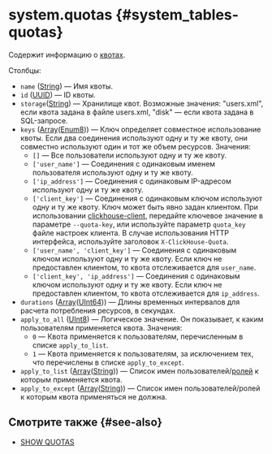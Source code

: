# system.quotas {#system_tables-quotas}

Содержит информацию о [квотах](quotas.md).

Столбцы:

-  `name` ([String](../../sql-reference/data-types/string.md)) — Имя квоты.
-   `id` ([UUID](../../sql-reference/data-types/uuid.md)) — ID квоты.
-   `storage`([String](../../sql-reference/data-types/string.md)) — Хранилище квот. Возможные значения: "users.xml", если квота задана в файле users.xml, "disk" — если квота задана в SQL-запросе.
-   `keys` ([Array](../../sql-reference/data-types/array.md)([Enum8](../../sql-reference/data-types/enum.md))) — Ключ определяет совместное использование квоты. Если два соединения используют одну и ту же квоту, они совместно используют один и тот же объем ресурсов. Значения: 
    -   `[]` — Все пользователи используют одну и ту же квоту.
    -   `['user_name']` — Соединения с одинаковым именем пользователя используют одну и ту же квоту. 
    -   `['ip_address']` — Соединения с одинаковым IP-адресом используют одну и ту же квоту. 
    -   `['client_key']` — Соединения с одинаковым ключом используют одну и ту же квоту. Ключ может быть явно задан клиентом. При использовании [clickhouse-client](../../interfaces/cli.md), передайте ключевое значение в параметре `--quota-key`, или используйте параметр `quota_key` файле настроек клиента. В случае использования HTTP интерфейса, используйте заголовок `X-ClickHouse-Quota`.
    -   `['user_name', 'client_key']` — Соединения с одинаковым ключом используют одну и ту же квоту. Если ключ не предоставлен клиентом, то квота отслеживается для `user_name`.
    -   `['client_key', 'ip_address']` — Соединения с одинаковым ключом используют одну и ту же квоту. Если ключ не предоставлен клиентом, то квота отслеживается для `ip_address`.
-   `durations` ([Array](../../sql-reference/data-types/array.md)([UInt64](../../sql-reference/data-types/int-uint.md))) — Длины временных интервалов для расчета потребления ресурсов, в секундах. 
-   `apply_to_all` ([UInt8](../../sql-reference/data-types/int-uint.md#uint-ranges)) — Логическое значение. Он показывает, к каким пользователям применяется квота. Значения:
    -   `0` — Квота применяется к пользователям, перечисленным в списке `apply_to_list`.
    -   `1` — Квота применяется к пользователям, за исключением тех, что перечислены в списке `apply_to_except`.
-   `apply_to_list` ([Array](../../sql-reference/data-types/array.md)([String](../../sql-reference/data-types/string.md))) — Список имен пользователей/[ролей](../../operations/access-rights.md#role-management) к которым применяется квота.
-   `apply_to_except` ([Array](../../sql-reference/data-types/array.md)([String](../../sql-reference/data-types/string.md))) — Список имен пользователей/ролей к которым квота применяться не должна.

## Смотрите также {#see-also}

-   [SHOW QUOTAS](../../sql-reference/statements/show.md#show-quotas-statement)



